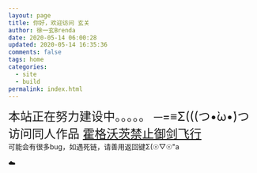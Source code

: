```yaml
---
layout: page
title: 你好，欢迎访问 玄关
author: 徐一玄Brenda
date: 2020-05-14 06:00:28
updated: 2020-05-14 16:35:36
comments: false
tags: home
categories:
  - site
  - build
permalink: index.html
---
```


<font size=5>本站正在努力建设中。。。。。 ─=≡Σ(((つ•̀ω•́)つ</font>
<br>
<font size=5>访问同人作品 [霍格沃茨禁止御剑飞行](fanfic/霍格沃茨禁止御剑飞行/0000-避雷预警/)</font>
<br>
可能会有很多bug，如遇死链，请善用返回键Σ(☉▽☉"a

:cloud:
